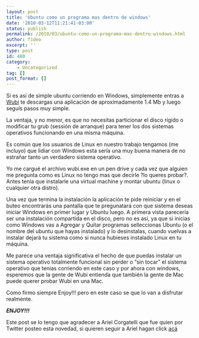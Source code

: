 ```yaml
---
layout: post
title: 'Ubuntu como un programa mas dentro de windows'
date: '2010-03-12T11:21:41-03:00'
status: publish
permalink: /2010/03/ubuntu-como-un-programa-mas-dentro-windows.html
author: fideo
excerpt: ''
type: post
id: 480
category:
    - Uncategorized
tag: []
post_format: []
---
```

Si es así de simple ubuntu corriendo en Windows, simplemente entras a [Wubi](http://wubi-installer.org/ "ubuntu en windows") te descargas una aplicación de aproximadamente 1.4 Mb y luego seguís pasos muy simple.

La ventaja, y no menor, es que no necesitas particionar el disco rígido o modificar tu grub (sessión de arranque) para tener los dos sistemas operativos funcionando en una misma máquina.

Es común que los usuarios de Linux en nuestro trabajo tengamos (me incluyo) que lidiar con Windows esta sería una muy buena manera de no estrañar tanto un verdadero sistema operativo.

Yo me cargué el archivo wubi.exe en un pen drive y cada vez que alguien me pregunta como es Linux no tengo mas que decirle ?lo queres probar?. Antes tenía que instalarle una virtual machine y montar ubuntu (linux o cualquier otra distro).

Una vez que termina la instalación la aplicación te pide reiniciar y en el buteo encontrarás una pantalla que te pregunatará con que sistema deseas iniciar Windows en primer lugar y Ubuntu luego. A primera vista parecería ser una instalación compartida en el disco, pero no es así, ya que si inicias como Windows vas a Agregar y Quitar programas selleccionas Ubuntu (o el nombre del ubuntu que hayas instalado) y lo desinstalas, cuando vuelvas a instalar dejará tu sistema como si nunca hubieses instalado Linux en tu máquina.

Me parece una ventaja significativa el hecho de que puedas instalar un sistema operativo totalmente funcional sin perder o “sin tocar” el sistema operativo que tenias corriendo en este caso y por ahora con windows, esperemos que la gente de Wubi entienda que también la gente de Mac puede querer probar Wubi en una Mac.

Como firmo siempre Enjoy!!! pero en este caso se que lo van a disfrutar realmente.

***ENJOY!!!***

Este post se lo tengo que agradecer a Ariel Corgatelli que fue quien por Twitter posteo esta novedad, si quieren seguir a Ariel hagan click [acá](http://twitter.com/arielmcorg "Ariel Corgatelli")
